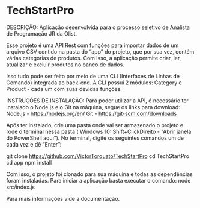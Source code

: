# TechStartPro

DESCRIÇÃO:
Aplicação desenvolvida para o processo seletivo de Analista de Programação JR da
Olist.

Esse projeto é uma API Rest com funções para importar dados de um arquivo CSV
contido na pasta do “app” do projeto, que por sua vez, contém várias categorias de
produtos. Com isso, a aplicação permite criar, ler, atualizar e excluir produtos no
banco de dados.

Isso tudo pode ser feito por meio de uma CLI (Interfaces de Linhas de Comando)
integrada ao back-end. A CLI possui 2 módulos: Category e Product - cada um com
suas devidas funções.

INSTRUÇÕES DE INSTALAÇÃO:
Para poder utilizar a API, é necessário ter instalado o Node.js e o Git na máquina,
segue os links para download:
Node.js - https://nodejs.org/en/ Git - https://git-scm.com/downloads

Após ter instalado, crie uma pasta onde vai ser armazenado o projeto e rode o terminal
nessa pasta ( Windows 10: Shift+ClickDireito - “Abrir janela do PowerShell aqui”).
No terminal, digite os seguintes comandos um de cada vez e dê “Enter”:

git clone https://github.com/VictorTorquato/TechStartPro
cd TechStartPro
cd app
npm install

Com isso, o projeto foi clonado para sua máquina e todas as dependências foram
instaladas.
Para iniciar a aplicação basta executar o comando:
node src/index.js

Para mais informações vide a documentação.
